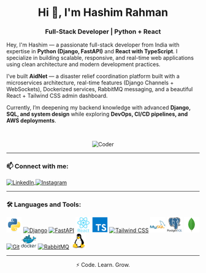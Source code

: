 <h1 align="center">Hi 👋, I'm Hashim Rahman</h1>
<h3 align="center">Full-Stack Developer | Python + React </h3>

<p align="left">
Hey, I'm Hashim — a passionate full-stack developer from India with expertise in <strong>Python (Django, FastAPI)</strong> and <strong>React with TypeScript</strong>. I specialize in building scalable, responsive, and real-time web applications using clean architecture and modern development practices.
</p>

<p align="left">
I’ve built <strong>AidNet</strong> — a disaster relief coordination platform built with a microservices architecture, real-time features (Django Channels + WebSockets), Dockerized services, RabbitMQ messaging, and a beautiful React + Tailwind CSS admin dashboard.
</p>

<p align="left">
Currently, I’m deepening my backend knowledge with advanced <strong>Django, SQL, and system design</strong> while exploring <strong>DevOps, CI/CD pipelines, and AWS deployments</strong>.
</p>

<br/>

<!-- GIF or image -->
<p align="center">
  <img width="400px" alt="Coder" src="https://media.giphy.com/media/qgQUggAC3Pfv687qPC/giphy.gif">
</p>

---

<h3 align="left">📫 Connect with me:</h3>
<p align="left">
  <a href="https://linkedin.com/in/hashim-rahman-870b24211" target="blank">
    <img align="center" src="https://raw.githubusercontent.com/rahuldkjain/github-profile-readme-generator/master/src/images/icons/Social/linked-in-alt.svg" alt="LinkedIn" height="30" width="40" />
  </a>
  <a href="https://instagram.com/__hashim_.rhmn._" target="blank">
    <img align="center" src="https://raw.githubusercontent.com/rahuldkjain/github-profile-readme-generator/master/src/images/icons/Social/instagram.svg" alt="Instagram" height="30" width="40" />
  </a>
</p>

---

<h3 align="left">🛠️ Languages and Tools:</h3>
<p align="left">
  <a href="https://www.python.org" target="_blank"><img src="https://raw.githubusercontent.com/devicons/devicon/master/icons/python/python-original.svg" alt="Python" width="40" height="40"/></a>
  <a href="https://www.djangoproject.com/" target="_blank"><img src="https://cdn.worldvectorlogo.com/logos/django.svg" alt="Django" width="40" height="40"/></a>
  <a href="https://fastapi.tiangolo.com/" target="_blank"><img src="https://cdn.worldvectorlogo.com/logos/fastapi-1.svg" alt="FastAPI" width="40" height="40"/></a>
  <a href="https://reactjs.org/" target="_blank"><img src="https://raw.githubusercontent.com/devicons/devicon/master/icons/react/react-original-wordmark.svg" alt="React" width="40" height="40"/></a>
  <a href="https://www.typescriptlang.org/" target="_blank"><img src="https://raw.githubusercontent.com/devicons/devicon/master/icons/typescript/typescript-original.svg" alt="TypeScript" width="40" height="40"/></a>
  <a href="https://tailwindcss.com/" target="_blank"><img src="https://www.vectorlogo.zone/logos/tailwindcss/tailwindcss-icon.svg" alt="Tailwind CSS" width="40" height="40"/></a>
  <a href="https://www.mysql.com/" target="_blank"><img src="https://raw.githubusercontent.com/devicons/devicon/master/icons/mysql/mysql-original-wordmark.svg" alt="MySQL" width="40" height="40"/></a>
  <a href="https://www.postgresql.org/" target="_blank"><img src="https://raw.githubusercontent.com/devicons/devicon/master/icons/postgresql/postgresql-original-wordmark.svg" alt="PostgreSQL" width="40" height="40"/></a>
  <a href="https://www.mongodb.com/" target="_blank"><img src="https://raw.githubusercontent.com/devicons/devicon/master/icons/mongodb/mongodb-original.svg" alt="MongoDB" width="40" height="40"/></a>
  <a href="https://git-scm.com/" target="_blank"><img src="https://www.vectorlogo.zone/logos/git-scm/git-scm-icon.svg" alt="Git" width="40" height="40"/></a>
  <a href="https://www.docker.com/" target="_blank"><img src="https://raw.githubusercontent.com/devicons/devicon/master/icons/docker/docker-original-wordmark.svg" alt="Docker" width="40" height="40"/></a>
  <a href="https://www.rabbitmq.com/" target="_blank"><img src="https://cdn.worldvectorlogo.com/logos/rabbitmq.svg" alt="RabbitMQ" width="40" height="40"/></a>
  <a href="https://www.linux.org/" target="_blank"><img src="https://raw.githubusercontent.com/devicons/devicon/master/icons/linux/linux-original.svg" alt="Linux" width="40" height="40"/></a>
</p>

---

<p align="center">⚡ Code. Learn. Grow.</p>
